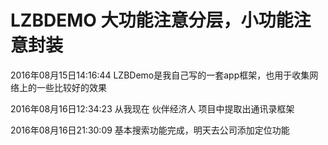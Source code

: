 # LZBDEMO 大功能注意分层，小功能注意封装
2016年08月15日14:16:44
LZBDemo是我自己写的一套app框架，也用于收集网络上的一些比较好的效果

2016年08月16日12:34:23
从我现在 伙伴经济人 项目中提取出通讯录框架

2016年08月16日21:30:09
基本搜索功能完成，明天去公司添加定位功能


